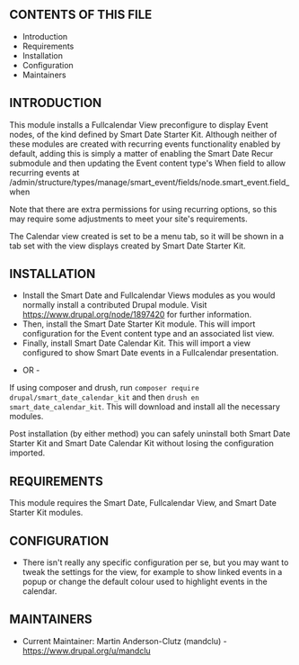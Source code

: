 CONTENTS OF THIS FILE
---------------------

 * Introduction
 * Requirements
 * Installation
 * Configuration
 * Maintainers


INTRODUCTION
------------

This module installs a Fullcalendar View preconfigure to display Event nodes, of
the kind defined by Smart Date Starter Kit. Although neither of these modules
are created with recurring events functionality enabled by default, adding this
is simply a matter of enabling the Smart Date Recur submodule and then updating
the Event content type's When field to allow recurring events at
/admin/structure/types/manage/smart_event/fields/node.smart_event.field_when

Note that there are extra permissions for using recurring options, so this may
require some adjustments to meet your site's requirements.

The Calendar view created is set to be a menu tab, so it will be shown in a tab
set with the view displays created by Smart Date Starter Kit.


INSTALLATION
------------

 * Install the Smart Date and Fullcalendar Views modules as you would normally
   install a contributed Drupal module. Visit
   https://www.drupal.org/node/1897420 for further information.
 * Then, install the Smart Date Starter Kit module. This will import
   configuration for the Event content type and an associated list view.
 * Finally, install Smart Date Calendar Kit. This will import a view configured
   to show Smart Date events in a Fullcalendar presentation.

- OR -

If using composer and drush, run
`composer require drupal/smart_date_calendar_kit`
and then `drush en smart_date_calendar_kit`. This will download and install all
the necessary modules.

Post installation (by either method) you can safely uninstall both Smart Date
Starter Kit and Smart Date Calendar Kit without losing the configuration
imported.


REQUIREMENTS
------------

This module requires the Smart Date, Fullcalendar View, and Smart Date Starter
Kit modules.


CONFIGURATION
-------------

 * There isn't really any specific configuration per se, but you may want to
   tweak the settings for the view, for example to show linked events in a
   popup or change the default colour used to highlight events in the calendar.


MAINTAINERS
-----------

 * Current Maintainer: Martin Anderson-Clutz (mandclu) -
   https://www.drupal.org/u/mandclu
